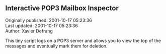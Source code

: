 ## Interactive POP3 Mailbox Inspector  
Originally published: 2001-10-17 05:23:36  
Last updated: 2001-10-17 05:23:36  
Author: Xavier Defrang  
  
This tiny script logs on a POP3 server and allows you to view the top of the messages and eventually mark them for deletion.
